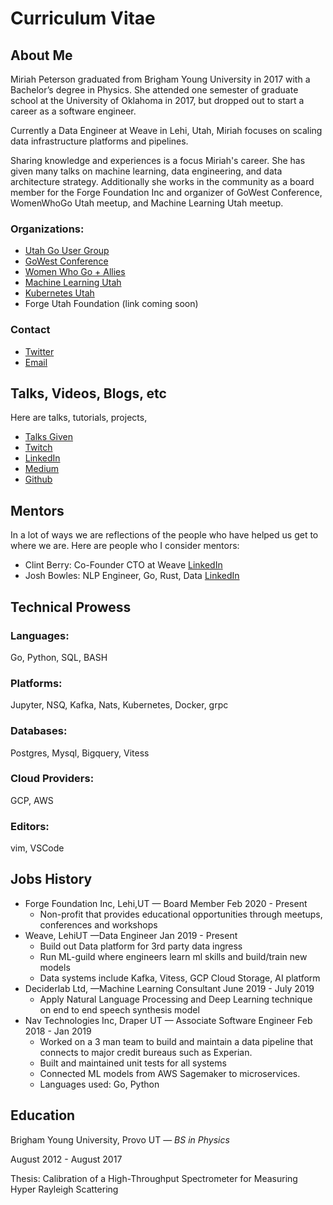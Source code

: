 # Curriculum Vitae 

## About Me

Miriah Peterson graduated from Brigham Young University in 2017 with a Bachelor’s degree in Physics. She attended one semester of graduate school at the University of Oklahoma in 2017, but dropped out to start a career as a software engineer.

Currently a Data Engineer at Weave in Lehi, Utah, Miriah focuses on scaling data infrastructure platforms and pipelines. 

Sharing knowledge and experiences is a focus Miriah's career. She has given many talks on machine learning, data engineering, and data architecture strategy. Additionally she works in the community as a board member for the Forge Foundation Inc and organizer of GoWest Conference, WomenWhoGo Utah meetup, and Machine Learning Utah meetup.

### Organizations:
* [Utah Go User Group](https://www.meetup.com/utahgophers)
* [GoWest Conference](https://www.gowestconf.com/)
* [Women Who Go + Allies](https://www.meetup.com/Women-Who-Go-Utah )
* [Machine Learning Utah](https://www.meetup.com/Machine-Learning-Utah)
* [Kubernetes Utah](https://www.meetup.com/Utah-Kubernetes-Meetup/)
* Forge Utah Foundation (link coming soon)

### Contact

* [Twitter](https://twitter.com/captainnobody1)
* [Email](mailto:contact@miriahpeterson.com)

## Talks, Videos, Blogs, etc

Here are talks, tutorials, projects, 

* [Talks Given](https://www.youtube.com/playlist?list=PL8Q5PSrFkjswyF90RdoxzVKMCKnuQGlFc)
* [Twitch](https://www.twitch.tv/soypete01)
* [LinkedIn](https://www.linkedin.com/in/miriah-peterson-35649b5b/?lipi=urn%3Ali%3Apage%3Ad_flagship3_feed%3BXXczeTDQTByfyT5sUuUeRA%3D%3D)
* [Medium](https://medium.com/@captainnobody1)
* [Github](https://github.com/Soypete)

## Mentors

In a lot of ways we are reflections of the people who have helped us get to where we are. Here are people who I consider mentors:

- Clint Berry: Co-Founder CTO at Weave [LinkedIn](https://www.linkedin.com/in/clintonberry/)
- Josh Bowles: NLP Engineer, Go, Rust, Data [LinkedIn](https://www.linkedin.com/in/joshua-bowles-ailgroup/) 

## Technical Prowess
### Languages: 

Go, Python, SQL, BASH

### Platforms: 

Jupyter, NSQ, Kafka, Nats, Kubernetes, Docker, grpc

### Databases: 

Postgres, Mysql, Bigquery, Vitess

### Cloud Providers: 

GCP, AWS
### Editors: 

vim, VSCode

## Jobs History

* Forge Foundation Inc, Lehi,UT — Board Member
Feb 2020 - Present
  * Non-profit that provides  educational opportunities through meetups, conferences and workshops
* Weave, LehiUT —Data Engineer
Jan 2019 - Present
  * Build out Data platform for 3rd party data ingress
  * Run ML-guild where engineers learn ml skills and build/train new models
  * Data systems include Kafka, Vitess, GCP Cloud Storage, AI platform
* Deciderlab Ltd, —Machine Learning Consultant
June 2019 - July 2019
  * Apply Natural Language Processing and Deep Learning technique on end to end speech synthesis model
* Nav Technologies Inc, Draper  UT — Associate Software Engineer
Feb 2018 - Jan 2019
  * Worked on a 3 man team to build and maintain a data pipeline  that connects to major credit bureaus such as Experian.
  * Built and maintained unit tests for all systems 
  * Connected ML models from AWS Sagemaker to microservices. 
  * Languages used: Go, Python

## Education
Brigham Young University, Provo UT — _BS in Physics_

August 2012 - August 2017

Thesis: Calibration of a High-Throughput Spectrometer for Measuring Hyper Rayleigh Scattering

 
